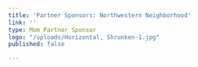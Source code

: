 ```yaml
---
title: 'Partner Sponsors: Northwestern Neighborhood'
link: ''
type: Mom Partner Sponsor
logo: "/uploads/Horizontal, Shrunken-1.jpg"
published: false

---
```

